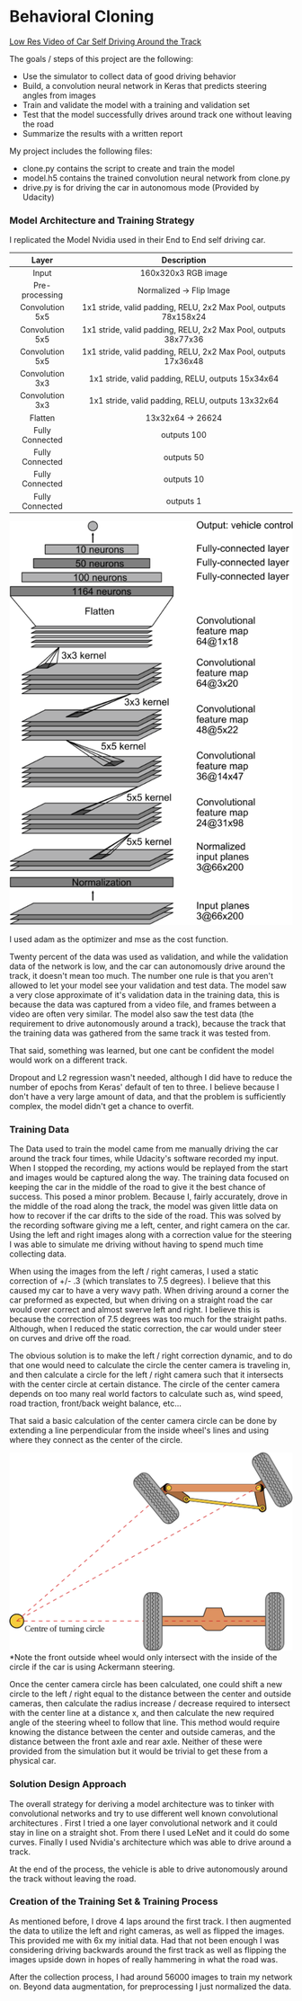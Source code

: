 # Behavioral Cloning

[Low Res Video of Car Self Driving Around the Track](https://www.youtube.com/watch?v=KUvZUn31UsY)

[//]: # (Image References)

[image1]: readme_images/ackermann.png "Ackermann"
[image2]: readme_images/nvidia.png "Nvidia"



The goals / steps of this project are the following:
* Use the simulator to collect data of good driving behavior
* Build, a convolution neural network in Keras that predicts steering angles from images
* Train and validate the model with a training and validation set
* Test that the model successfully drives around track one without leaving the road
* Summarize the results with a written report 


My project includes the following files:
* clone.py contains the script to create and train the model
* model.h5 contains the trained convolution neural network from clone.py
* drive.py is for driving the car in autonomous mode (Provided by Udacity)

### Model Architecture and Training Strategy

I replicated the Model Nvidia used in their End to End self driving car.

| Layer         		|     Description	        										| 
|:---------------------:|:-----------------------------------------------------------------:| 
| Input         		| 160x320x3 RGB image  												|
| Pre-processing 		| Normalized -> Flip Image		 									|
| Convolution 5x5     	| 1x1 stride, valid padding, RELU, 2x2 Max Pool, outputs 78x158x24  |
| Convolution 5x5     	| 1x1 stride, valid padding, RELU, 2x2 Max Pool, outputs 38x77x36   |
| Convolution 5x5     	| 1x1 stride, valid padding, RELU, 2x2 Max Pool, outputs 17x36x48   |
| Convolution 3x3     	| 1x1 stride, valid padding, RELU, outputs 15x34x64   				|
| Convolution 3x3     	| 1x1 stride, valid padding, RELU, outputs 13x32x64   				|
| Flatten				| 13x32x64 -> 26624													|
| Fully Connected 		| outputs 100														|
| Fully Connected 		| outputs 50														|
| Fully Connected 		| outputs 10														|
| Fully Connected 		| outputs 1															|

!["Nvidia Model"][image2]


I used adam as the optimizer and mse as the cost function.

Twenty percent of the data was used as validation, and while the validation data of the network is low, and the car can autonomously drive around the track, it doesn't mean too much. The number one rule is that you aren't allowed to let your model see your validation and test data. The model saw a very close approximate of it's validation data in the training data, this is because the data was captured from a video file, and frames between a video are often very similar. The model also saw the test data (the requirement to drive autonomously around a track), because the track that the training data was gathered from the same track it was tested from.

That said, something was learned, but one cant be confident the model would work on a different track.

Dropout and L2 regression wasn't needed, although I did have to reduce the number of epochs from Keras' default of ten to three. I believe because I don't have a very large amount of data, and that the problem is sufficiently complex, the model didn't get a chance to overfit. 

### Training Data

The Data used to train the model came from me manually driving the car around the track four times, while Udacity's software recorded my input. When I stopped the recording, my actions would be replayed from the start and images would be captured along the way. The training data focused on keeping the car in the middle of the road to give it the best chance of success. This posed a minor problem. Because I, fairly accurately, drove in the middle of the road along the track, the model was given little data on how to recover if the car drifts to the side of the road. This was solved by the recording software giving me a left, center, and right camera on the car. Using the left and right images along with a correction value for the steering I was able to simulate me driving without having to spend much time collecting data.

When using the images from the left / right cameras, I used a static correction of +/- .3 (which translates to 7.5 degrees). I believe that this caused my car to have a very wavy path. When driving around a corner the car preformed as expected, but when driving on a straight road the car would over correct and almost swerve left and right. I believe this is because the correction of 7.5 degrees was too much for the straight paths. Although, when I reduced the static correction, the car would under steer on curves and drive off the road. 

The obvious solution is to make the left / right correction dynamic, and to do that one would need to calculate the circle the center camera is traveling in, and then calculate a circle for the left / right camera such that it intersects with the center circle at certain distance. The circle of the center camera depends on too many real world factors to calculate such as, wind speed, road traction, front/back weight balance, etc...

That said a basic calculation of the center camera circle can be done by extending a line perpendicular from the inside wheel's lines and using where they connect as the center of the circle.

!['Ackermann Exmaple'][image1]
*Note the front outside wheel would only intersect with the inside of the circle if the car is using Ackermann steering.

Once the center camera circle has been calculated, one could shift a new circle to the left / right equal to the distance between the center and outside cameras, then calculate the radius increase / decrease required to intersect with the center line at a distance x, and then calculate the new required angle of the steering wheel to follow that line. This method would require knowing the distance between the center and outside cameras, and the distance between the front axle and rear axle. Neither of these were provided from the simulation but it would be trivial to get these from a physical car. 

### Solution Design Approach

The overall strategy for deriving a model architecture was to tinker with convolutional networks and try to use different well known convolutional architectures . First I tried a one layer convolutional network and it could stay in line on a straight shot. From there I used LeNet and it could do some curves. Finally I used Nvidia's architecture which was able to drive around a track.

At the end of the process, the vehicle is able to drive autonomously around the track without leaving the road.

### Creation of the Training Set & Training Process

As mentioned before, I drove 4 laps around the first track. I then augmented the data to utilize the left and right cameras, as well as flipped the images. This provided me with 6x my initial data. Had that not been enough I was considering driving backwards around the first track as well as flipping the images upside down in hopes of really hammering in what the road was. 


After the collection process, I had around 56000 images to train my network on. Beyond data augmentation, for preprocessing I just normalized the data. 

